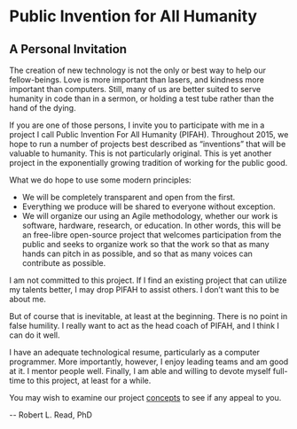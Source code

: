 # Public Invention for All Humanity

## A Personal Invitation

The creation of new technology is not the only or best way to help our fellow-beings. Love is more important than lasers, and kindness more important than computers. Still, many of us are better suited to serve humanity in code than in a sermon, or holding a test tube rather than the hand of the dying.

If you are one of those persons, I invite you to participate with me in a project I call Public Invention For All Humanity (PIFAH). Throughout 2015, we hope to run a number of projects best described as “inventions” that will be valuable to humanity. This is not particularly original. This is yet another project in the exponentially growing tradition of working for the public good.

What we do hope to use some modern principles:
* We will be completely transparent and open from the first.
* Everything we produce will be shared to everyone without exception.
* We will organize our using an Agile methodology, whether our work is software, hardware, research, or education.
In other words, this will be an free-libre open-source project that welcomes participation from the public and seeks to organize work so that the work so that as many hands can pitch in as possible, and so that as many voices can contribute as possible.

I am not committed to this project. If I find an existing project that can utilize my talents better, I may drop PIFAH to assist others. I don’t want this to be about me.

But of course that is inevitable, at least at the beginning. There is no point in false humility. I really want to act as the head coach of PIFAH, and I think I can do it well.

I have an adequate technological resume, particularly as a computer programmer. More importantly, however, I enjoy leading teams and am good at it. I mentor people well. Finally, I am able and willing to devote myself full-time to this project, at least for a while.

You may wish to examine our project [concepts](https://github.com/PIFAH/PIFAH/tree/master/ideas) to see if any appeal to you.

-- Robert L. Read, PhD

